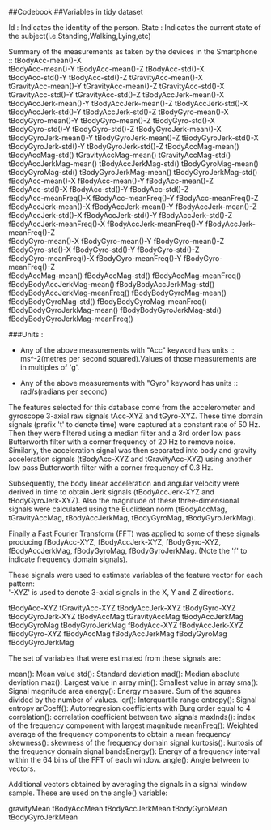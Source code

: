 ##Codebook
##Variables in tidy dataset

Id : Indicates the identity of the person.
 State : Indicates the current state of the subject(i.e.Standing,Walking,Lying,etc)
 
 Summary of the measurements as taken by the devices in the Smartphone ::
 tBodyAcc-mean()-X              
 tBodyAcc-mean()-Y               tBodyAcc-mean()-Z               tBodyAcc-std()-X               
 tBodyAcc-std()-Y                tBodyAcc-std()-Z                tGravityAcc-mean()-X           
 tGravityAcc-mean()-Y            tGravityAcc-mean()-Z            tGravityAcc-std()-X            
 tGravityAcc-std()-Y             tGravityAcc-std()-Z             tBodyAccJerk-mean()-X          
 tBodyAccJerk-mean()-Y           tBodyAccJerk-mean()-Z           tBodyAccJerk-std()-X           
 tBodyAccJerk-std()-Y            tBodyAccJerk-std()-Z            tBodyGyro-mean()-X             
 tBodyGyro-mean()-Y              tBodyGyro-mean()-Z              tBodyGyro-std()-X              
 tBodyGyro-std()-Y               tBodyGyro-std()-Z               tBodyGyroJerk-mean()-X         
 tBodyGyroJerk-mean()-Y          tBodyGyroJerk-mean()-Z          tBodyGyroJerk-std()-X          
 tBodyGyroJerk-std()-Y           tBodyGyroJerk-std()-Z           tBodyAccMag-mean()             
 tBodyAccMag-std()               tGravityAccMag-mean()           tGravityAccMag-std()           
 tBodyAccJerkMag-mean()          tBodyAccJerkMag-std()           tBodyGyroMag-mean()            
 tBodyGyroMag-std()              tBodyGyroJerkMag-mean()         tBodyGyroJerkMag-std()         
 fBodyAcc-mean()-X               fBodyAcc-mean()-Y               fBodyAcc-mean()-Z              
 fBodyAcc-std()-X                fBodyAcc-std()-Y                fBodyAcc-std()-Z               
 fBodyAcc-meanFreq()-X           fBodyAcc-meanFreq()-Y           fBodyAcc-meanFreq()-Z          
 fBodyAccJerk-mean()-X           fBodyAccJerk-mean()-Y           fBodyAccJerk-mean()-Z          
 fBodyAccJerk-std()-X            fBodyAccJerk-std()-Y            fBodyAccJerk-std()-Z           
 fBodyAccJerk-meanFreq()-X       fBodyAccJerk-meanFreq()-Y       fBodyAccJerk-meanFreq()-Z      
 fBodyGyro-mean()-X              fBodyGyro-mean()-Y              fBodyGyro-mean()-Z             
 fBodyGyro-std()-X               fBodyGyro-std()-Y               fBodyGyro-std()-Z              
 fBodyGyro-meanFreq()-X          fBodyGyro-meanFreq()-Y          fBodyGyro-meanFreq()-Z         
 fBodyAccMag-mean()              fBodyAccMag-std()               fBodyAccMag-meanFreq()         
 fBodyBodyAccJerkMag-mean()      fBodyBodyAccJerkMag-std()       fBodyBodyAccJerkMag-meanFreq() 
 fBodyBodyGyroMag-mean()         fBodyBodyGyroMag-std()          fBodyBodyGyroMag-meanFreq()    
 fBodyBodyGyroJerkMag-mean()     fBodyBodyGyroJerkMag-std()      fBodyBodyGyroJerkMag-meanFreq()

###Units :
* Any of the above measurements with "Acc" keyword has units :: ms^-2(metres per second squared).Values of those measurements are in multiples of 'g'.

* Any of the above measurements with "Gyro" keyword has units :: rad/s(radians per second)

The features selected for this database come from the accelerometer and gyroscope 3-axial raw signals tAcc-XYZ and tGyro-XYZ. These time domain signals (prefix 't' to denote time) were captured at a constant rate of 50 Hz. Then they were filtered using a median filter and a 3rd order low pass Butterworth filter with a corner frequency of 20 Hz to remove noise. Similarly, the acceleration signal was then separated into body and gravity acceleration signals (tBodyAcc-XYZ and tGravityAcc-XYZ) using another low pass Butterworth filter with a corner frequency of 0.3 Hz. 

Subsequently, the body linear acceleration and angular velocity were derived in time to obtain Jerk signals (tBodyAccJerk-XYZ and tBodyGyroJerk-XYZ). Also the magnitude of these three-dimensional signals were calculated using the Euclidean norm (tBodyAccMag, tGravityAccMag, tBodyAccJerkMag, tBodyGyroMag, tBodyGyroJerkMag). 

Finally a Fast Fourier Transform (FFT) was applied to some of these signals producing fBodyAcc-XYZ, fBodyAccJerk-XYZ, fBodyGyro-XYZ, fBodyAccJerkMag, fBodyGyroMag, fBodyGyroJerkMag. (Note the 'f' to indicate frequency domain signals). 

These signals were used to estimate variables of the feature vector for each pattern:  
'-XYZ' is used to denote 3-axial signals in the X, Y and Z directions.

tBodyAcc-XYZ
tGravityAcc-XYZ
tBodyAccJerk-XYZ
tBodyGyro-XYZ
tBodyGyroJerk-XYZ
tBodyAccMag
tGravityAccMag
tBodyAccJerkMag
tBodyGyroMag
tBodyGyroJerkMag
fBodyAcc-XYZ
fBodyAccJerk-XYZ
fBodyGyro-XYZ
fBodyAccMag
fBodyAccJerkMag
fBodyGyroMag
fBodyGyroJerkMag

The set of variables that were estimated from these signals are: 

mean(): Mean value
std(): Standard deviation
mad(): Median absolute deviation 
max(): Largest value in array
min(): Smallest value in array
sma(): Signal magnitude area
energy(): Energy measure. Sum of the squares divided by the number of values. 
iqr(): Interquartile range 
entropy(): Signal entropy
arCoeff(): Autorregresion coefficients with Burg order equal to 4
correlation(): correlation coefficient between two signals
maxInds(): index of the frequency component with largest magnitude
meanFreq(): Weighted average of the frequency components to obtain a mean frequency
skewness(): skewness of the frequency domain signal 
kurtosis(): kurtosis of the frequency domain signal 
bandsEnergy(): Energy of a frequency interval within the 64 bins of the FFT of each window.
angle(): Angle between to vectors.

Additional vectors obtained by averaging the signals in a signal window sample. These are used on the angle() variable:

gravityMean
tBodyAccMean
tBodyAccJerkMean
tBodyGyroMean
tBodyGyroJerkMean


